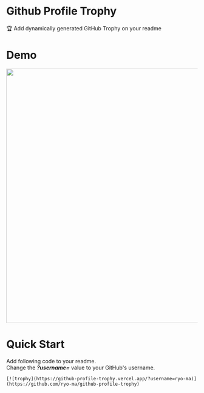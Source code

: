 # Github Profile Trophy

🏆 Add dynamically generated GitHub Trophy on your readme

# Demo

<img width="671" src="https://user-images.githubusercontent.com/6661165/90980503-bacbe080-e596-11ea-834a-0d58c586a10e.png">

# Quick Start

Add following code to your readme.  
Change the ***?username=*** value to your GitHub's username.

```
[![trophy](https://github-profile-trophy.vercel.app/?username=ryo-ma)](https://github.com/ryo-ma/github-profile-trophy)
```
